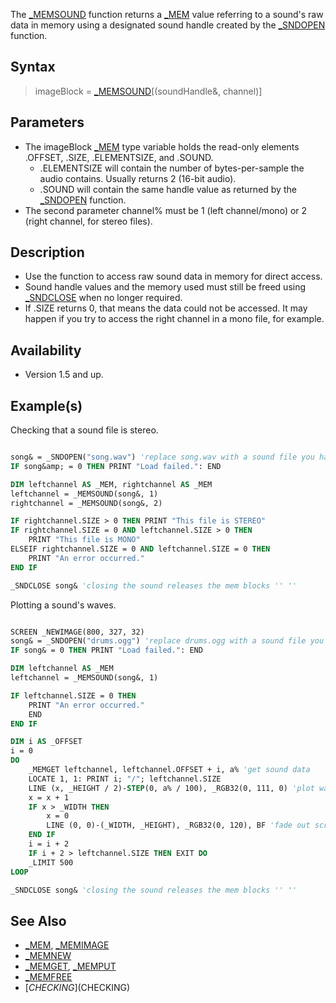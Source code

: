 The [_MEMSOUND](_MEMSOUND) function returns a [_MEM](_MEM) value referring to a sound's raw data in memory using a designated sound handle created by the [_SNDOPEN](_SNDOPEN) function.

## Syntax

> imageBlock = [_MEMSOUND](_MEMSOUND)[(soundHandle&, channel)]

## Parameters

* The imageBlock [_MEM](_MEM) type variable holds the read-only elements .OFFSET, .SIZE, .ELEMENTSIZE, and .SOUND.
  * .ELEMENTSIZE will contain the number of bytes-per-sample the audio contains. Usually returns 2 (16-bit audio).
  * .SOUND will contain the same handle value as returned by the [_SNDOPEN](_SNDOPEN) function.
* The second parameter channel% must be 1 (left channel/mono) or 2 (right channel, for stereo files).

## Description

* Use the function to access raw sound data in memory for direct access.
* Sound handle values and the memory used must still be freed using [_SNDCLOSE](_SNDCLOSE) when no longer required.
* If .SIZE returns 0, that means the data could not be accessed. It may happen if you try to access the right channel in a mono file, for example.

## Availability

* Version 1.5 and up.

## Example(s)

Checking that a sound file is stereo.

```vb

song& = _SNDOPEN("song.wav") 'replace song.wav with a sound file you have
IF song&amp; = 0 THEN PRINT "Load failed.": END

DIM leftchannel AS _MEM, rightchannel AS _MEM
leftchannel = _MEMSOUND(song&, 1)
rightchannel = _MEMSOUND(song&, 2)

IF rightchannel.SIZE > 0 THEN PRINT "This file is STEREO"
IF rightchannel.SIZE = 0 AND leftchannel.SIZE > 0 THEN
    PRINT "This file is MONO"
ELSEIF rightchannel.SIZE = 0 AND leftchannel.SIZE = 0 THEN
    PRINT "An error occurred."
END IF

_SNDCLOSE song& 'closing the sound releases the mem blocks '' ''

```

Plotting a sound's waves.

```vb

SCREEN _NEWIMAGE(800, 327, 32)
song& = _SNDOPEN("drums.ogg") 'replace drums.ogg with a sound file you have
IF song& = 0 THEN PRINT "Load failed.": END

DIM leftchannel AS _MEM
leftchannel = _MEMSOUND(song&, 1)

IF leftchannel.SIZE = 0 THEN
    PRINT "An error occurred."
    END
END IF

DIM i AS _OFFSET
i = 0
DO
    _MEMGET leftchannel, leftchannel.OFFSET + i, a% 'get sound data
    LOCATE 1, 1: PRINT i; "/"; leftchannel.SIZE
    LINE (x, _HEIGHT / 2)-STEP(0, a% / 100), _RGB32(0, 111, 0) 'plot wave
    x = x + 1
    IF x > _WIDTH THEN
        x = 0
        LINE (0, 0)-(_WIDTH, _HEIGHT), _RGB32(0, 120), BF 'fade out screen
    END IF
    i = i + 2
    IF i + 2 > leftchannel.SIZE THEN EXIT DO
    _LIMIT 500
LOOP

_SNDCLOSE song& 'closing the sound releases the mem blocks '' ''

```

## See Also

* [_MEM](_MEM), [_MEMIMAGE](_MEMIMAGE)
* [_MEMNEW](_MEMNEW)
* [_MEMGET](_MEMGET), [_MEMPUT](_MEMPUT)
* [_MEMFREE](_MEMFREE)
* [$CHECKING]($CHECKING)
